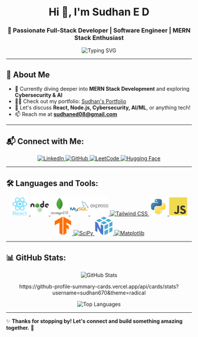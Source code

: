 <h1 align="center">Hi 👋, I'm Sudhan E D</h1>
<h3 align="center">🚀 Passionate Full-Stack Developer | Software Engineer | MERN Stack Enthusiast</h3>

<p align="center">
  <img src="https://readme-typing-svg.herokuapp.com?font=Fira+Code&size=22&pause=1000&color=22C8E8&center=true&vCenter=true&width=600&lines=Crafting+Modern+Web+Applications;Solving+Complex+Problems;Embracing+Technology+%26+Growth" alt="Typing SVG" />
</p>

---

## 🚀 About Me
- 🌱 Currently diving deeper into **MERN Stack Development** and exploring **Cybersecurity & AI**  
- 👨‍💻 Check out my portfolio: [Sudhan's Portfolio](https://subtle-gumdrop-0c6ae4.netlify.app/)  
- 💬 Let's discuss **React, Node.js, Cybersecurity, AI/ML**, or anything tech!  
- 📫 Reach me at **sudhaned08@gmail.com**  

---

## 📬 Connect with Me:
<p align="center">
  <a href="https://www.linkedin.com/in/sudhaned" target="_blank">
    <img src="https://img.shields.io/badge/LinkedIn-0077B5?style=for-the-badge&logo=linkedin&logoColor=white" alt="LinkedIn"/>
  </a>
  <a href="https://github.com/sudhan670" target="_blank">
    <img src="https://img.shields.io/badge/GitHub-181717?style=for-the-badge&logo=github&logoColor=white" alt="GitHub"/>
  </a>
  <a href="https://www.leetcode.com/sudhaned" target="_blank">
    <img src="https://img.shields.io/badge/LeetCode-FFA116?style=for-the-badge&logo=leetcode&logoColor=white" alt="LeetCode"/>
  </a>
  <a href="https://huggingface.co/sudhaned" target="_blank">
    <img src="https://img.shields.io/badge/Hugging%20Face-FFBB00?style=for-the-badge&logo=huggingface&logoColor=white" alt="Hugging Face"/>
  </a>
</p>

---

## 🛠️ Languages and Tools:
<p align="center">
  <a href="https://reactjs.org/" target="_blank">
    <img src="https://raw.githubusercontent.com/devicons/devicon/master/icons/react/react-original-wordmark.svg" alt="React" width="50" height="50" />
  </a>
  <a href="https://nodejs.org" target="_blank">
    <img src="https://raw.githubusercontent.com/devicons/devicon/master/icons/nodejs/nodejs-original-wordmark.svg" alt="Node.js" width="50" height="50" />
  </a>
  <a href="https://www.mongodb.com/" target="_blank">
    <img src="https://raw.githubusercontent.com/devicons/devicon/master/icons/mongodb/mongodb-original-wordmark.svg" alt="MongoDB" width="50" height="50" />
  </a>
  <a href="https://www.mysql.com/" target="_blank">
    <img src="https://raw.githubusercontent.com/devicons/devicon/master/icons/mysql/mysql-original-wordmark.svg" alt="MySQL" width="50" height="50" />
  </a>
  <a href="https://expressjs.com" target="_blank">
    <img src="https://raw.githubusercontent.com/devicons/devicon/master/icons/express/express-original-wordmark.svg" alt="Express.js" width="50" height="50" />
  </a>
  <a href="https://tailwindcss.com/" target="_blank">
    <img src="https://www.vectorlogo.zone/logos/tailwindcss/tailwindcss-icon.svg" alt="Tailwind CSS" width="50" height="50" />
  </a>
  <a href="https://www.python.org" target="_blank">
    <img src="https://raw.githubusercontent.com/devicons/devicon/master/icons/python/python-original.svg" alt="Python" width="50" height="50" />
  </a>
  <a href="https://developer.mozilla.org/en-US/docs/Web/JavaScript" target="_blank">
    <img src="https://raw.githubusercontent.com/devicons/devicon/master/icons/javascript/javascript-original.svg" alt="JavaScript" width="50" height="50" />
  </a> 
  <a href="https://www.tensorflow.org/" target="_blank">
    <img src="https://raw.githubusercontent.com/devicons/devicon/master/icons/tensorflow/tensorflow-original.svg" alt="TensorFlow" width="50" height="50" />
  </a>
  <a href="https://scipy.org/" target="_blank">
    <img src="https://upload.wikimedia.org/wikipedia/commons/b/b2/SCIPY_2.svg" alt="SciPy" width="50" height="50" />
  </a>
  <a href="https://numpy.org/" target="_blank">
    <img src="https://raw.githubusercontent.com/devicons/devicon/master/icons/numpy/numpy-original.svg" alt="NumPy" width="50" height="50" />
  </a>
  <a href="https://matplotlib.org/" target="_blank">
    <img src="https://upload.wikimedia.org/wikipedia/commons/8/84/Matplotlib_icon.svg" alt="Matplotlib" width="50" height="50" />
  </a>
</p>

---

## 📊 GitHub Stats:
<p align="center">
  <img src="https://github-readme-stats.vercel.app/api?username=sudhan670&show_icons=true&locale=en&theme=radical" alt="GitHub Stats" />
</p>
<p align="center">
  https://github-profile-summary-cards.vercel.app/api/cards/stats?username=sudhan670&theme=radical
</p>
<p align="center">
  <img src="https://github-readme-stats.vercel.app/api/top-langs/?username=sudhan670&layout=compact&theme=radical" alt="Top Languages" />
</p>

---

✨ **Thanks for stopping by! Let's connect and build something amazing together.** 🚀
